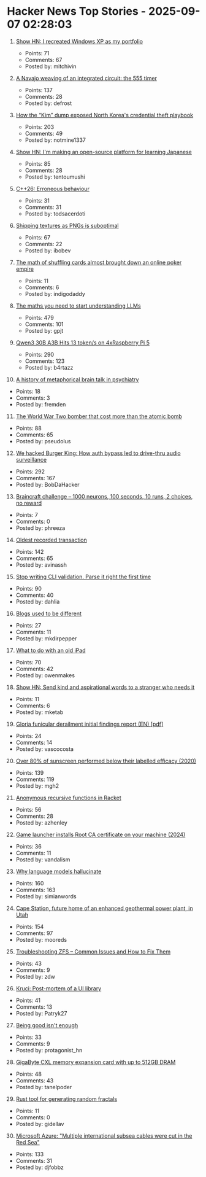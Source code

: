 # Hacker News Top Stories - 2025-09-07 02:28:03

1. [Show HN: I recreated Windows XP as my portfolio](https://mitchivin.com/)
   - Points: 71
   - Comments: 67
   - Posted by: mitchivin

2. [A Navajo weaving of an integrated circuit: the 555 timer](https://www.righto.com/2025/09/marilou-schultz-navajo-555-weaving.html)
   - Points: 137
   - Comments: 28
   - Posted by: defrost

3. [How the “Kim” dump exposed North Korea's credential theft playbook](https://dti.domaintools.com/inside-the-kimsuky-leak-how-the-kim-dump-exposed-north-koreas-credential-theft-playbook/)
   - Points: 203
   - Comments: 49
   - Posted by: notmine1337

4. [Show HN: I'm making an open-source platform for learning Japanese](https://kanadojo.com)
   - Points: 85
   - Comments: 28
   - Posted by: tentoumushi

5. [C++26: Erroneous behaviour](https://www.sandordargo.com/blog/2025/02/05/cpp26-erroneous-behaviour)
   - Points: 31
   - Comments: 31
   - Posted by: todsacerdoti

6. [Shipping textures as PNGs is suboptimal](https://gamesbymason.com/blog/2025/stop-shipping-pngs/)
   - Points: 67
   - Comments: 22
   - Posted by: ibobev

7. [The math of shuffling cards almost brought down an online poker empire](https://www.scientificamerican.com/article/how-the-math-of-shuffling-cards-almost-brought-down-an-online-poker-empire/)
   - Points: 11
   - Comments: 6
   - Posted by: indigodaddy

8. [The maths you need to start understanding LLMs](https://www.gilesthomas.com/2025/09/maths-for-llms)
   - Points: 479
   - Comments: 101
   - Posted by: gpjt

9. [Qwen3 30B A3B Hits 13 token/s on 4xRaspberry Pi 5](https://github.com/b4rtaz/distributed-llama/discussions/255)
   - Points: 290
   - Comments: 123
   - Posted by: b4rtazz

10. [A history of metaphorical brain talk in psychiatry](https://www.nature.com/articles/s41380-025-03053-6)
   - Points: 18
   - Comments: 3
   - Posted by: fremden

11. [The World War Two bomber that cost more than the atomic bomb](https://www.bbc.com/future/article/20250829-the-bomber-that-became-ww2s-most-expensive-weapon)
   - Points: 88
   - Comments: 65
   - Posted by: pseudolus

12. [We hacked Burger King: How auth bypass led to drive-thru audio surveillance](https://bobdahacker.com/blog/rbi-hacked-drive-thrus/)
   - Points: 292
   - Comments: 167
   - Posted by: BobDaHacker

13. [Braincraft challenge – 1000 neurons, 100 seconds, 10 runs, 2 choices, no reward](https://github.com/rougier/braincraft)
   - Points: 7
   - Comments: 0
   - Posted by: phreeza

14. [Oldest recorded transaction](https://avi.im/blag/2025/oldest-txn/)
   - Points: 142
   - Comments: 65
   - Posted by: avinassh

15. [Stop writing CLI validation. Parse it right the first time](https://hackers.pub/@hongminhee/2025/stop-writing-cli-validation-parse-it-right-the-first-time)
   - Points: 90
   - Comments: 40
   - Posted by: dahlia

16. [Blogs used to be different](https://jetgirl.art/blogs-used-to-be-very-different/)
   - Points: 27
   - Comments: 11
   - Posted by: mkdirpepper

17. [What to do with an old iPad](http://odb.ar/blog/2025/09/05/hosting-my-blog-on-an-iPad-2.html)
   - Points: 70
   - Comments: 42
   - Posted by: owenmakes

18. [Show HN: Send kind and aspirational words to a stranger who needs it](https://kindnesssender.com/)
   - Points: 11
   - Comments: 6
   - Posted by: mketab

19. [Gloria funicular derailment initial findings report (EN) [pdf]](https://www.gpiaaf.gov.pt/upload/processos/d054239.pdf)
   - Points: 24
   - Comments: 14
   - Posted by: vascocosta

20. [Over 80% of sunscreen performed below their labelled efficacy (2020)](https://www.consumer.org.hk/en/press-release/528-sunscreen-test)
   - Points: 139
   - Comments: 119
   - Posted by: mgh2

21. [Anonymous recursive functions in Racket](https://github.com/shriram/anonymous-recursive-function)
   - Points: 56
   - Comments: 28
   - Posted by: azhenley

22. [Game launcher installs Root CA certificate on your machine (2024)](https://github.com/SoapboxRaceWorld/GameLauncher_NFSW/issues/276)
   - Points: 36
   - Comments: 11
   - Posted by: vandalism

23. [Why language models hallucinate](https://openai.com/index/why-language-models-hallucinate/)
   - Points: 160
   - Comments: 163
   - Posted by: simianwords

24. [Cape Station, future home of an enhanced geothermal power plant, in Utah](https://www.gatesnotes.com/utahs-hottest-new-power-source-is-below-the-ground)
   - Points: 154
   - Comments: 97
   - Posted by: mooreds

25. [Troubleshooting ZFS – Common Issues and How to Fix Them](https://klarasystems.com/articles/troubleshooting-zfs-common-issues-how-to-fix-them/)
   - Points: 43
   - Comments: 9
   - Posted by: zdw

26. [Kruci: Post-mortem of a UI library](https://pwy.io/posts/kruci-post-mortem/)
   - Points: 41
   - Comments: 13
   - Posted by: Patryk27

27. [Being good isn't enough](https://joshs.bearblog.dev/being-good-isnt-enough/)
   - Points: 33
   - Comments: 9
   - Posted by: protagonist_hn

28. [GigaByte CXL memory expansion card with up to 512GB DRAM](https://www.gigabyte.com/PC-Accessory/AI-TOP-CXL-R5X4)
   - Points: 48
   - Comments: 43
   - Posted by: tanelpoder

29. [Rust tool for generating random fractals](https://github.com/benjaminrall/chaos-game)
   - Points: 11
   - Comments: 0
   - Posted by: gidellav

30. [Microsoft Azure: "Multiple international subsea cables were cut in the Red Sea"](https://azure.status.microsoft/en-gb/status)
   - Points: 133
   - Comments: 31
   - Posted by: djfobbz


